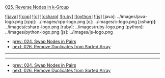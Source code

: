 [025. Reverse Nodes in k-Group](https://leetcode.com/problems/reverse-nodes-in-k-group/)

[![java]](../java/025-reverse-nodes-in-k-group.md)
[![cpp]](../cpp/025-reverse-nodes-in-k-group.md)
[![c]](../c/025-reverse-nodes-in-k-group.md)
[![csharp]](../csharp/025-reverse-nodes-in-k-group.md)
[![ruby]](../ruby/025-reverse-nodes-in-k-group.md)
[![python]](../python/025-reverse-nodes-in-k-group.md)
[![js]](../js/025-reverse-nodes-in-k-group.md)
[java]: ../images/java-logo.png
[cpp]: ../images/cpp-logo.png
[c]: ../images/c-logo.png
[csharp]: ../images/csharp-logo.png
[ruby]: ../images/ruby-logo.png
[python]: ../images/python-logo.png
[js]: ../images/js-logo.png

- [prev: 024. Swap Nodes in Pairs](024-swap-nodes-in-pairs.md)
- [next: 026. Remove Duplicates from Sorted Array](026-remove-duplicates-from-sorted-array.md)

---



---

- [prev: 024. Swap Nodes in Pairs](024-swap-nodes-in-pairs.md)
- [next: 026. Remove Duplicates from Sorted Array](026-remove-duplicates-from-sorted-array.md)
